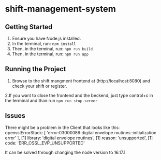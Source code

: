 # shift-management-system

## Getting Started

1. Ensure you have Node.js installed.
2. In the terminal, run: `npm install`
3. Then, in the terminal, run: `npm run build`
4. Then, in the terminal, run: `npm run app`

## Running the Project

1. Browse to the shift mangment frontend at (http://localhost:8080) and check your shift or register.

2.If you want to close the frontend and the beckend, just type control+c in the terminal and than run `npm run stop-server` 



## Issues
There might be a problem in the Client that looks like this:
 opensslErrorStack: [ 'error:03000086:digital envelope routines::initialization error' ],
[1]   library: 'digital envelope routines',
[1]   reason: 'unsupported',
[1]   code: 'ERR_OSSL_EVP_UNSUPPORTED'

It can be solved through changing the node version to 16.17.1.





